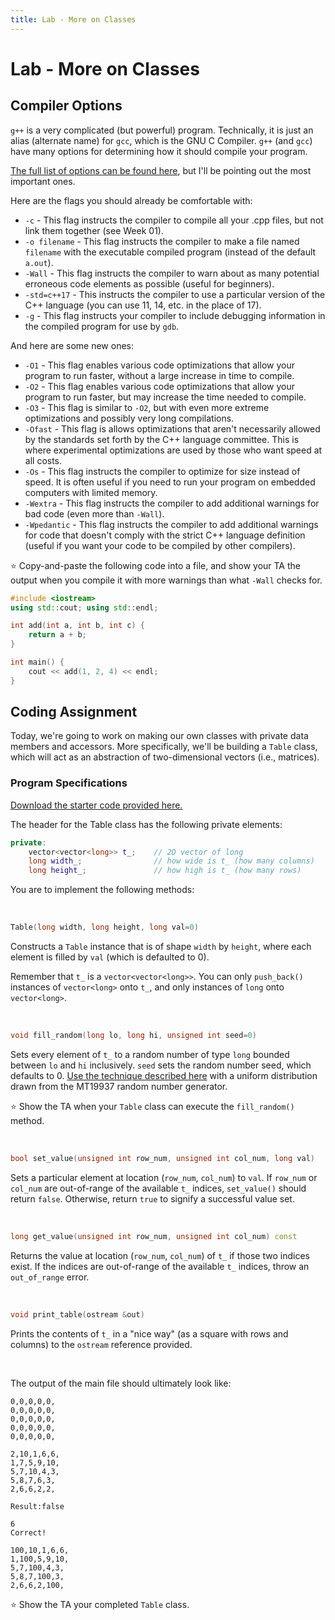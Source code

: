 ```yaml
---
title: Lab - More on Classes
---
```


# Lab - More on Classes

## Compiler Options

`g++` is a very complicated (but powerful) program. Technically, it is just an alias (alternate name) for `gcc`, which is the GNU C Compiler. `g++` (and `gcc`) have many options for determining how it should compile your program.

[The full list of options can be found here](https://gcc.gnu.org/onlinedocs/gcc-7.1.0/gcc/Invoking-GCC.html#Invoking-GCC), but I'll be pointing out the most important ones.

Here are the flags you should already be comfortable with:

*   `-c` - This flag instructs the compiler to compile all your .cpp files, but not link them together (see Week 01).
*   `-o filename` - This flag instructs the compiler to make a file named `filename` with the executable compiled program (instead of the default `a.out`).
*   `-Wall` - This flag instructs the compiler to warn about as many potential erroneous code elements as possible (useful for beginners).
*   `-std=c++17` - This instructs the compiler to use a particular version of the C++ language (you can use 11, 14, etc. in the place of 17).
*   `-g` - This flag instructs your compiler to include debugging information in the compiled program for use by `gdb`.

And here are some new ones:

*   `-O1` - This flag enables various code optimizations that allow your program to run faster, without a large increase in time to compile.
*   `-O2` - This flag enables various code optimizations that allow your program to run faster, but may increase the time needed to compile.
*   `-O3` - This flag is similar to `-O2`, but with even more extreme optimizations and possibly very long compilations.
*   `-Ofast` - This flag is allows optimizations that aren't necessarily allowed by the standards set forth by the C++ language committee. This is where experimental optimizations are used by those who want speed at all costs.
*   `-Os` - This flag instructs the compiler to optimize for size instead of speed. It is often useful if you need to run your program on embedded computers with limited memory.
*   `-Wextra` - This flag instructs the compiler to add additional warnings for bad code (even more than `-Wall`).
*   `-Wpedantic` - This flag instructs the compiler to add additional warnings for code that doesn't comply with the strict C++ language definition (useful if you want your code to be compiled by other compilers).

⭐ Copy-and-paste the following code into a file, and show your TA the output when you compile it with more warnings than what `-Wall` checks for.

```c++
#include <iostream>
using std::cout; using std::endl;

int add(int a, int b, int c) {
    return a + b;
}

int main() {
    cout << add(1, 2, 4) << endl;
}
```

## Coding Assignment

Today, we're going to work on making our own classes with private data members and accessors. More specifically, we'll be building a `Table` class, which will act as an abstraction of two-dimensional vectors (i.e., matrices).

### Program Specifications

[Download the starter code provided here.](../assets/downloads/lab_more_classes.zip)

The header for the Table class has the following private elements:

```c++
private:
    vector<vector<long>> t_;    // 2D vector of long
    long width_;                // how wide is t_ (how many columns)
    long height_;               // how high is t_ (how many rows)
```

You are to implement the following methods:

&nbsp;

```c++
Table(long width, long height, long val=0)
```

Constructs a `Table` instance that is of shape `width` by `height`, where each element is filled by `val` (which is defaulted to 0). 

Remember that `t_` is a `vector<vector<long>>`. You can only `push_back()` instances of `vector<long>` onto `t_`, and only instances of `long` onto `vector<long>`.

&nbsp;

```c++
void fill_random(long lo, long hi, unsigned int seed=0)
```

Sets every element of `t_` to a random number of type `long` bounded between `lo` and `hi` inclusively. `seed` sets the random number seed, which defaults to 0. [Use the technique described here](https://diego.assencio.com/?index=6890b8c50169ef45b74db135063c227c) with a uniform distribution drawn from the MT19937 random number generator.

⭐ Show the TA when your `Table` class can execute the `fill_random()` method.

&nbsp;

```c++
bool set_value(unsigned int row_num, unsigned int col_num, long val)
```

Sets a particular element at location (`row_num`, `col_num`) to `val`. If `row_num` or `col_num` are out-of-range of the available `t_` indices, `set_value()` should return `false`. Otherwise, return `true` to signify a successful value set.

&nbsp;

```c++
long get_value(unsigned int row_num, unsigned int col_num) const
```

Returns the value at location (`row_num`, `col_num`) of `t_` if those two indices exist. If the indices are out-of-range of the available `t_` indices, throw an `out_of_range` error.

&nbsp;

```c++
void print_table(ostream &out)
```

Prints the contents of `t_` in a "nice way" (as a square with rows and columns) to the `ostream` reference provided.

&nbsp;

The output of the main file should ultimately look like:

```
0,0,0,0,0,
0,0,0,0,0,
0,0,0,0,0,
0,0,0,0,0,
0,0,0,0,0,

2,10,1,6,6,
1,7,5,9,10,
5,7,10,4,3,
5,8,7,6,3,
2,6,6,2,2,

Result:false

6
Correct!

100,10,1,6,6,
1,100,5,9,10,
5,7,100,4,3,
5,8,7,100,3,
2,6,6,2,100,
```

⭐ Show the TA your completed `Table` class.
